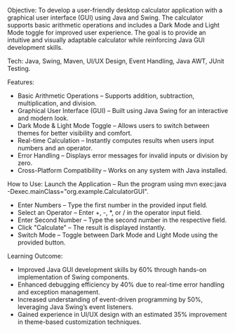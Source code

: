 Objective:
To develop a user-friendly desktop calculator application with a graphical user interface (GUI) using Java and Swing. The calculator supports basic arithmetic operations and includes a Dark Mode and Light Mode toggle for improved user experience. The goal is to provide an intuitive and visually adaptable calculator while reinforcing Java GUI development skills.

Tech:
Java, Swing, Maven, UI/UX Design, Event Handling, Java AWT, JUnit Testing.

Features:
 - Basic Arithmetic Operations – Supports addition, subtraction, multiplication, and division.
 - Graphical User Interface (GUI) – Built using Java Swing for an interactive and modern look.
 - Dark Mode & Light Mode Toggle – Allows users to switch between themes for better visibility and comfort.
 - Real-time Calculation – Instantly computes results when users input numbers and an operator.
 - Error Handling – Displays error messages for invalid inputs or division by zero.
 - Cross-Platform Compatibility – Works on any system with Java installed.

How to Use:
Launch the Application – Run the program using mvn exec:java -Dexec.mainClass="org.example.CalculatorGUI".
- Enter Numbers – Type the first number in the provided input field.
- Select an Operator – Enter +, -, *, or / in the operator input field.
- Enter Second Number – Type the second number in the respective field.
- Click "Calculate" – The result is displayed instantly.
- Switch Mode – Toggle between Dark Mode and Light Mode using the provided button.

Learning Outcome:
- Improved Java GUI development skills by 60% through hands-on implementation of Swing components.
- Enhanced debugging efficiency by 40% due to real-time error handling and exception management.
- Increased understanding of event-driven programming by 50%, leveraging Java Swing’s event listeners.
- Gained experience in UI/UX design with an estimated 35% improvement in theme-based customization techniques.
